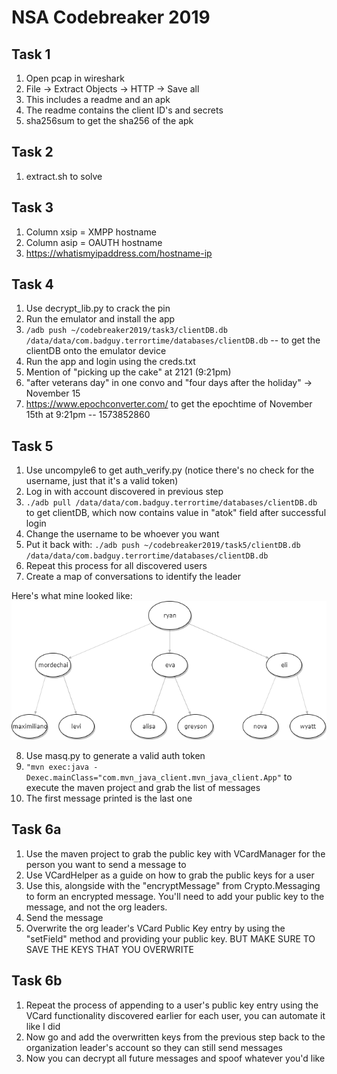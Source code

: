 # NSA Codebreaker 2019

## Task 1
1. Open pcap in wireshark
2. File -> Extract Objects -> HTTP -> Save all
3. This includes a readme and an apk
4. The readme contains the client ID's and secrets
5. sha256sum to get the sha256 of the apk

## Task 2
1. extract.sh to solve

## Task 3
1. Column xsip = XMPP hostname
2. Column asip = OAUTH hostname
3. https://whatismyipaddress.com/hostname-ip

## Task 4
1. Use decrypt_lib.py to crack the pin
2. Run the emulator and install the app
3. ```/adb push ~/codebreaker2019/task3/clientDB.db /data/data/com.badguy.terrortime/databases/clientDB.db```
-- to get the clientDB onto the emulator device
4. Run the app and login using the creds.txt
5. Mention of "picking up the cake" at 2121 (9:21pm)
6. "after veterans day" in one convo and "four days after the holiday" -> November 15
7. https://www.epochconverter.com/ to get the epochtime of November 15th at 9:21pm -- 1573852860

## Task 5
1. Use uncompyle6 to get auth_verify.py (notice there's no check for the username, just that it's a valid token)
2. Log in with account discovered in previous step
3. ```./adb pull /data/data/com.badguy.terrortime/databases/clientDB.db``` to get clientDB, which now contains value in "atok" field after successful login
4. Change the username to be whoever you want
5. Put it back with: ```./adb push ~/codebreaker2019/task5/clientDB.db /data/data/com.badguy.terrortime/databases/clientDB.db```
6. Repeat this process for all discovered users
7. Create a map of conversations to identify the leader

Here's what mine looked like: ![img](images/terror_map.png)

8. Use masq.py to generate a valid auth token
9. ```"mvn exec:java -Dexec.mainClass="com.mvn_java_client.mvn_java_client.App"``` to execute the maven project and grab the list of messages
10. The first message printed is the last one

## Task 6a
1. Use the maven project to grab the public key with VCardManager for the person you want to send a message to
2. Use VCardHelper as a guide on how to grab the public keys for a user
3. Use this, alongside with the "encryptMessage" from Crypto.Messaging to form an encrypted message. You'll need to add your public key to the message, and not the org leaders.
4. Send the message
5. Overwrite the org leader's VCard Public Key entry by using the "setField" method and providing your public key. BUT MAKE SURE TO SAVE THE KEYS THAT YOU OVERWRITE

## Task 6b
1. Repeat the process of appending to a user's public key entry using the VCard functionality discovered earlier for each user, you can automate it like I did
2. Now go and add the overwritten keys from the previous step back to the organization leader's account so they can still send messages
3. Now you can decrypt all future messages and spoof whatever you'd like
